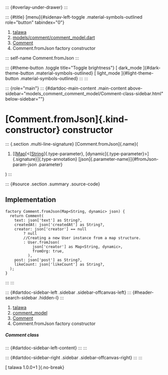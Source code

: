 ::: {#overlay-under-drawer}
:::

::: {#title}
[menu]{#sidenav-left-toggle .material-symbols-outlined role="button"
tabindex="0"}

1.  [talawa](../../index.html)
2.  [models/comment/comment_model.dart](../../models_comment_comment_model/)
3.  [Comment](../../models_comment_comment_model/Comment-class.html)
4.  Comment.fromJson factory constructor

::: self-name
Comment.fromJson
:::

::: {#theme-button .toggle title="Toggle brightness"}
[ dark_mode ]{#dark-theme-button .material-symbols-outlined} [
light_mode ]{#light-theme-button .material-symbols-outlined}
:::
:::

::: {role="main"}
::: {#dartdoc-main-content .main-content above-sidebar="models_comment_comment_model/Comment-class-sidebar.html" below-sidebar=""}
<div>

# [Comment.fromJson]{.kind-constructor} constructor

</div>

::: {.section .multi-line-signature}
[Comment.fromJson]{.name}(

1.  [[[Map](https://api.flutter.dev/flutter/dart-core/Map-class.html)[\<[[String](https://api.flutter.dev/flutter/dart-core/String-class.html)]{.type-parameter},
    [dynamic]{.type-parameter}\>]{.signature}]{.type-annotation}
    [json]{.parameter-name}]{#fromJson-param-json .parameter}

)
:::

::: {#source .section .summary .source-code}
## Implementation

``` language-dart
factory Comment.fromJson(Map<String, dynamic> json) {
  return Comment(
    text: json['text'] as String?,
    createdAt: json['createdAt'] as String?,
    creator: json['creator'] == null
        ? null
        //Creating a new User instance from a map structure.
        : User.fromJson(
            json['creator'] as Map<String, dynamic>,
            fromOrg: true,
          ),
    post: json['post'] as String?,
    likeCount: json['likeCount'] as String?,
  );
}
```
:::
:::

::: {#dartdoc-sidebar-left .sidebar .sidebar-offcanvas-left}
::: {#header-search-sidebar .hidden-l}
:::

1.  [talawa](../../index.html)
2.  [comment_model](../../models_comment_comment_model/)
3.  [Comment](../../models_comment_comment_model/Comment-class.html)
4.  Comment.fromJson factory constructor

##### Comment class

::: {#dartdoc-sidebar-left-content}
:::
:::

::: {#dartdoc-sidebar-right .sidebar .sidebar-offcanvas-right}
:::
:::

[ talawa 1.0.0+1 ]{.no-break}
